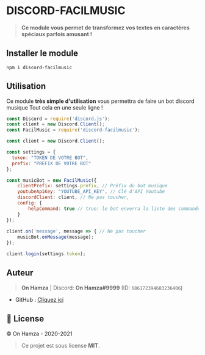 # DISCORD-FACILMUSIC

> **Ce module vous permet de transformez vos textes en caractères spéciaux parfois amusant !**

## Installer le module
```
npm i discord-facilmusic
```

## Utilisation
Ce module **très simple d'utilisation** vous permettra de faire un bot discord musique Tout cela en une seule ligne !
```js
const Discord = require('discord.js');
const client = new Discord.Client();
const FacilMusic = require('discord-facilmusic');

const client = new Discord.Client();

const settings = {
  token: "TOKEN DE VOTRE BOT",
  prefix: "PREFIX DE VOTRE BOT"
};

const musicBot = new FacilMusic({
    clientPrefix: settings.prefix, // Préfix du bot musique
    youtubeApiKey: "YOUTUBE_API_KEY", // Clé d'API Youtube
    discordClient: client, // Ne pas toucher,
    config: {
        helpCommand: true // true: le bot enverra la liste des commandes | false: Le bot ne répondra à la commande "help"
    }
});
 
client.on('message', message => { // Ne pas toucher
    musicBot.onMessage(message);
});

client.login(settings.token);
```

## Auteur
> **On Hamza** | Discord: **On Hamza#9999** (ID: `686172394683236406`)

* GitHub : [Cliquez ici](https://github.com/OnHamzaYT)

## 📝 License
© On Hamza - 2020-2021

> Ce projet est sous license **MIT**.
